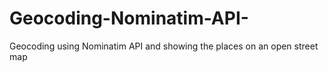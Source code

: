 # Geocoding-Nominatim-API-
Geocoding using Nominatim API and showing the places on an open street map
